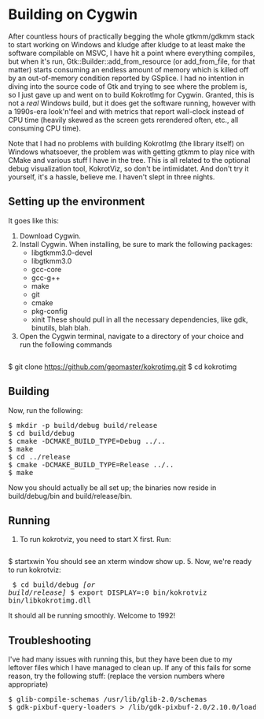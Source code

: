 # Building on Cygwin

After countless hours of practically begging the whole gtkmm/gdkmm 
stack to start working on Windows and kludge after kludge to at least 
make the software compilable on MSVC, I have hit a point where 
everything compiles, but when it's run, Gtk::Builder::add_from_resource 
(or add_from_file, for that matter) starts consuming an endless amount 
of memory which is killed off by an out-of-memory condition reported 
by GSplice. I had no intention in diving into the source code of Gtk 
and trying to see where the problem is, so I just gave up and went on 
to build KokrotImg for Cygwin. Granted, this is not a *real* Windows 
build, but it does get the software running, however with a 1990s-era 
look'n'feel and with metrics that report wall-clock instead of CPU time 
(heavily skewed as the screen gets rerendered often, etc., all 
consuming CPU time).

Note that I had no problems with building KokrotImg (the library 
itself) on Windows whatsoever, the problem was with getting gtkmm to
play nice with CMake  and various stuff I have in the tree. This is all 
related to the optional debug visualization tool, KokrotViz, so don't 
be intimidatet. And don't try it yourself, it's a hassle, believe me.
I haven't slept in three nights.

## Setting up the environment

It goes like this:

1. Download Cygwin.
2. Install Cygwin. When installing, be sure to mark the following 
   packages:
    * libgtkmm3.0-devel
    * libgtkmm3.0
    * gcc-core
    * gcc-g++
    * make
    * git
    * cmake
    * pkg-config
    * xinit
   These should pull in all the necessary dependencies, like gdk, 
   binutils, blah blah.
3. Open the Cygwin terminal, navigate to a directory of your choice and
   run the following commands
    <pre>
$ git clone https://github.com/geomaster/kokrotimg.git
$ cd kokrotimg</pre>

## Building

Now, run the following:

<pre>
$ mkdir -p build/debug build/release
$ cd build/debug
$ cmake -DCMAKE_BUILD_TYPE=Debug ../..
$ make
$ cd ../release
$ cmake -DCMAKE_BUILD_TYPE=Release ../..
$ make</pre>

Now you should actually be all set up; the binaries now reside in 
build/debug/bin and build/release/bin.

## Running

1. To run kokrotviz, you need to start X first. Run:
    <pre>
$ startxwin</pre>
   You should see an xterm window show up.
5. Now, we're ready to run kokrotviz:
    <pre>
$ cd build/debug <em>[or build/release]</em>
$ export DISPLAY=:0 bin/kokrotviz bin/libkokrotimg.dll</pre>

It should all be running smoothly. Welcome to 1992!

## Troubleshooting

I've had many issues with running this, but they have been due to my 
leftover files which I have managed to clean up. If any of this fails 
for some reason, try the following stuff: (replace the version numbers 
where appropriate)
<pre>
$ glib-compile-schemas /usr/lib/glib-2.0/schemas
$ gdk-pixbuf-query-loaders > /lib/gdk-pixbuf-2.0/2.10.0/loaders.cache
</pre>
